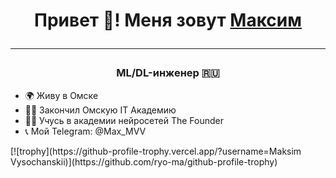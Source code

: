 <h1 align="center">Привет 👋! Меня зовут <a href="https://omsk.hh.ru/applicant/resumes/view?resume=39623e7bff0e0415d90039ed1f644274747769" target="_blank">Максим</a>
<hr>
<h3 align="center">ML/DL-инженер 🇷🇺</h3>
<ul>
  <li>🌍 Живу в Омске
  <li>👨‍🎓 Закончил Омскую IT Академию
  <li>👨‍🎓 Учусь в академии нейросетей The Founder
  <li>📞 Мой Telegram: @Max_MVV
</ul>
[![trophy](https://github-profile-trophy.vercel.app/?username=Maksim Vysochanskii)](https://github.com/ryo-ma/github-profile-trophy)

